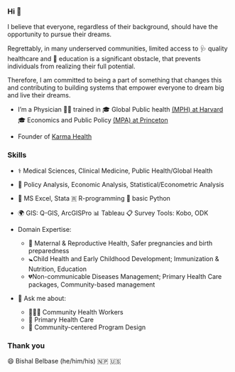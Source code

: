 ### Hi 👋

I believe that everyone, regardless of their background, 
should have the opportunity to pursue their dreams.

Regrettably, in many underserved communities, limited access to 
🩺 quality healthcare and 
📖 education is a significant obstacle, 
that prevents individuals from realizing their full potential.

Therefore, I am committed to being a part of something that changes this and 
contributing to building systems that empower everyone to dream big and live their dreams.

- I’m a Physician 👨‍⚕️ trained in
🎓 Global Public health [(MPH) at Harvard](https://www.hsph.harvard.edu/admissions/degree-programs/master-of-public-health/)
🎓 Economics and Public Policy [(MPA) at Princeton](https://spia.princeton.edu/graduate-programs/master-public-affairs)

- Founder of [Karma Health](https://www.karmahealth.org)

### Skills
- ⚕️ Medical Sciences, Clinical Medicine, Public Health/Global Health
- 🔎 Policy Analysis, Economic Analysis, Statistical/Econometric Analysis
- 🧮 MS Excel, Stata      🇷 R-programming      🐍 basic Python
- 🌍 GIS: Q-GIS, ArcGISPro         📊 Tableau       📋 Survey Tools: Kobo, ODK

- Domain Expertise:
    - 🤰 Maternal & Reproductive Health, Safer pregnancies and birth preparedness
    - 🚼Child Health and Early Childhood Development; Immunization & Nutrition, Education
    - 💔Non-communicable Diseases Management; Primary Health Care packages, Community-based management
- 💬 Ask me about:
    - 👩🏽‍⚕️ Community Health Workers 
    - 💊 Primary Health Care
    - 🙌 Community-centered Program Design

### Thank you
😄 Bishal Belbase (he/him/his) 🇳🇵 🇺🇸

